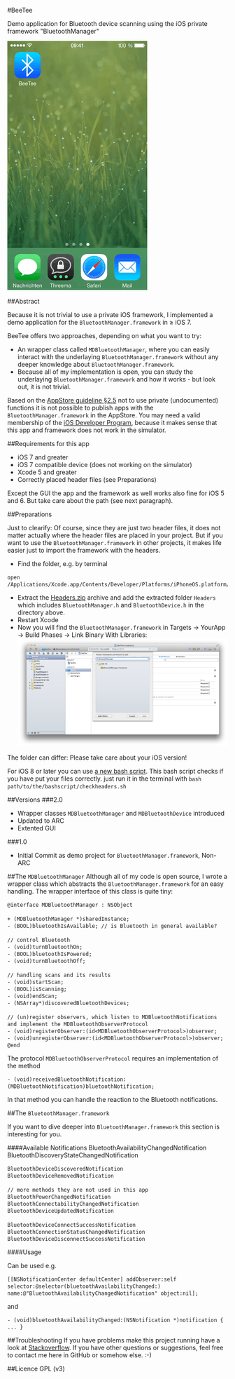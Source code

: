 #BeeTee

Demo application for Bluetooth device scanning using the iOS private framework "BluetoothManager"

![Screencast of BeeTee](/landingPage/screencast.gif)

##Abstract

Because it is not trivial to use a private iOS framework, I implemented a demo application for the `BluetoothManager.framework` in ≥ iOS 7.

BeeTee offers two approaches, depending on what you want to try:
* An wrapper class called `MDBluetoothManager`, where you can easily interact with the underlaying `BluetoothManager.framework` without any deeper knowledge about `BluetoothManager.framework`.
* Because all of my implementation is open, you can study the underlaying `BluetoothManager.framework` and how it works - but look out, it is not trivial.

Based on the [AppStore guideline §2.5](https://developer.apple.com/appstore/resources/approval/guidelines.html) not to use private (undocumented) functions it is not possible to publish apps with the `BluetoothManager.framework` in the AppStore. You may need a valid membership of the [iOS Developer Program](https://developer.apple.com/programs/ios/), because it makes sense that this app and framework does not work in the simulator.



##Requirements for this app

* iOS 7 and greater
* iOS 7 compatible device (does not working on the simulator)
* Xcode 5 and greater
* Correctly placed header files (see Preparations)

Except the GUI the app and the framework as well works also fine for iOS 5 and 6. But take care about the path (see next paragraph).

##Preparations

Just to clearify: Of course, since they are just two header files, it does not matter actually where the header files are placed in your project. But if you want to use the `BluetoothManager.framework` in other projects, it makes life easier just to import  the framework with the headers. 

* Find the folder, e.g. by terminal
<pre><code>open /Applications/Xcode.app/Contents/Developer/Platforms/iPhoneOS.platform/Developer/SDKs/iPhoneOS7.0.sdk/System/Library/PrivateFrameworks/BluetoothManager.framework</code></pre>
* Extract the [Headers.zip](/Headers.zip) archive and add the extracted folder `Headers` which includes `BluetoothManager.h` and `BluetoothDevice.h` in the directory above.
* Restart Xcode
* Now you will find the `BluetoothManager.framework` in Targets → YourApp → Build Phases → Link Binary With Libraries:
![Alt text](/landingPage/linkLibrary.png)

The folder can differ: Please take care about your iOS version!

For iOS 8 or later you can use [a new bash script](/checkheaders.sh). This bash script checks if you have put your files correctly. just run it in the terminal with
`bash path/to/the/bashscript/checkheaders.sh`


##Versions
###2.0
* Wrapper classes `MDBluetoothManager` and `MDBluetoothDevice` introduced 
* Updated to ARC
* Extented GUI

###1.0
* Initial Commit as demo project for `BluetoothManager.framework`, Non-ARC


##The `MDBluetoothManager`
Although all of my code is open source, I wrote a wrapper class which abstracts the `BluetoothManager.framework` for an easy handling.
The wrapper interface of this class is quite tiny:

    @interface MDBluetoothManager : NSObject

    + (MDBluetoothManager *)sharedInstance;
    - (BOOL)bluetoothIsAvailable; // is Bluetooth in general available?
    
    // control Bluetooth
    - (void)turnBluetoothOn; 
    - (BOOL)bluetoothIsPowered;
    - (void)turnBluetoothOff;
    
    // handling scans and its results
    - (void)startScan;
    - (BOOL)isScanning;
    - (void)endScan;
    - (NSArray*)discoveredBluetoothDevices;
    
    // (un)register observers, which listen to MDBluetoothNotifications and implement the MDBluetoothObserverProtocol
    - (void)registerObserver:(id<MDBluetoothObserverProtocol>)observer;
    - (void)unregisterObserver:(id<MDBluetoothObserverProtocol>)observer;
    @end

The protocol `MDBluetoothObserverProtocol` requires an implementation of the method

    - (void)receivedBluetoothNotification:(MDBluetoothNotification)bluetoothNotification;

In that method you can handle the reaction to the Bluetooth notifications.



##The `BluetoothManager.framework`

If you want to dive deeper into `BluetoothManager.framework` this section is interesting for you. 

####Available Notifications
    BluetoothAvailabilityChangedNotification
    BluetoothDiscoveryStateChangedNotification

    BluetoothDeviceDiscoveredNotification
    BluetoothDeviceRemovedNotification
    
    // more methods they are not used in this app
    BluetoothPowerChangedNotification
    BluetoothConnectabilityChangedNotification
    BluetoothDeviceUpdatedNotification

    BluetoothDeviceConnectSuccessNotification
    BluetoothConnectionStatusChangedNotification
    BluetoothDeviceDisconnectSuccessNotification


####Usage

Can be used e.g. 
<pre><code>[[NSNotificationCenter defaultCenter] addObserver:self selector:@selector(bluetoothAvailabilityChanged:) name:@"BluetoothAvailabilityChangedNotification" object:nil];</code></pre>
and 
<pre><code>- (void)bluetoothAvailabilityChanged:(NSNotification *)notification { ... }</code></pre>


##Troubleshooting
If you have problems make this project running have a look at [Stackoverflow](http://stackoverflow.com/search?q=beetee). If you have other questions or suggestions, feel free to contact me here in GitHub or somehow else. :-)


##Licence
GPL (v3)



